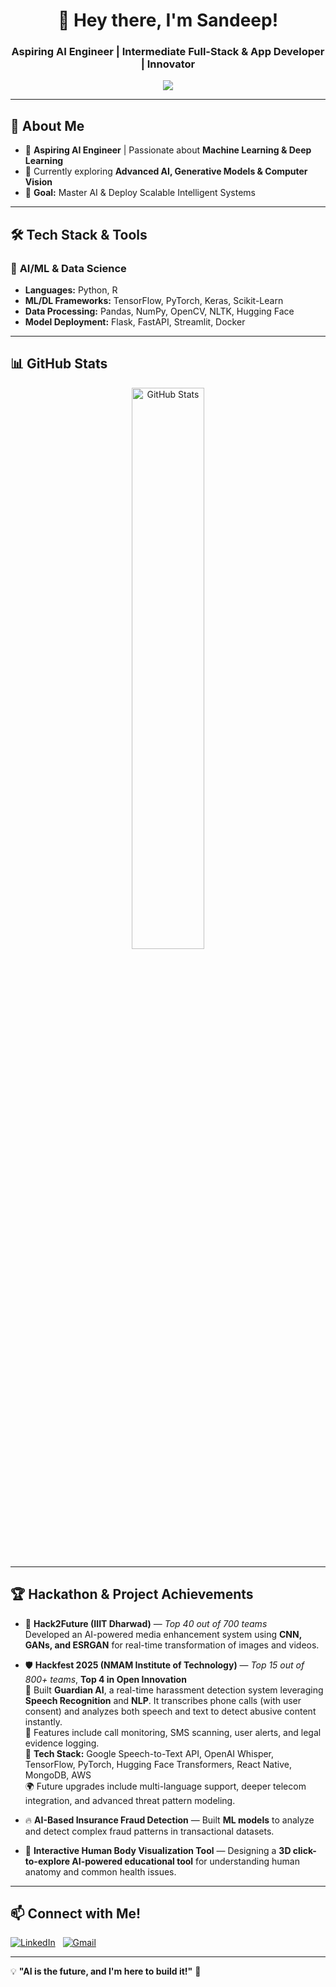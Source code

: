 <h1 align="center">👋 Hey there, I'm Sandeep!</h1>
<h3 align="center">Aspiring AI Engineer | Intermediate Full-Stack & App Developer | Innovator</h3>

<p align="center">
  <img src="https://readme-typing-svg.herokuapp.com?font=Fira+Code&size=20&pause=1000&color=36BCF7&center=true&vCenter=true&width=500&lines=AI+%7C+Machine+Learning+%7C+Deep+Learning;Building+Intelligent+Systems;Solving+Real-World+Problems;intrested_in+Web+%26+App+Developing;Always+Learning+New+Things!" />
</p>

---

## 🚀 **About Me**
- 🤖 **Aspiring AI Engineer** | Passionate about **Machine Learning & Deep Learning**  
- 🔬 Currently exploring **Advanced AI, Generative Models & Computer Vision**  
- 🎯 **Goal:** Master AI & Deploy Scalable Intelligent Systems  

---

## 🛠️ **Tech Stack & Tools**

### 🔹 **AI/ML & Data Science**
- **Languages:** Python, R  
- **ML/DL Frameworks:** TensorFlow, PyTorch, Keras, Scikit-Learn  
- **Data Processing:** Pandas, NumPy, OpenCV, NLTK, Hugging Face  
- **Model Deployment:** Flask, FastAPI, Streamlit, Docker

---

## 📊 **GitHub Stats**
<p align="center">
  <img src="https://github-readme-stats.vercel.app/api?username=sandep962&show_icons=true&theme=radical" width="48%" alt="GitHub Stats">
</p>

---

## 🏆 **Hackathon & Project Achievements**

- 🚀 **Hack2Future (IIIT Dharwad)** — *Top 40 out of 700 teams*  
  Developed an AI-powered media enhancement system using **CNN, GANs, and ESRGAN** for real-time transformation of images and videos.

- 🛡️ **Hackfest 2025 (NMAM Institute of Technology)** — *Top 15 out of 800+ teams*, **Top 4 in Open Innovation**  
  🧠 Built **Guardian AI**, a real-time harassment detection system leveraging **Speech Recognition** and **NLP**. It transcribes phone calls (with user consent) and analyzes both speech and text to detect abusive content instantly.  
  📲 Features include call monitoring, SMS scanning, user alerts, and legal evidence logging.  
  🧰 **Tech Stack:** Google Speech-to-Text API, OpenAI Whisper, TensorFlow, PyTorch, Hugging Face Transformers, React Native, MongoDB, AWS  
  🌍 Future upgrades include multi-language support, deeper telecom integration, and advanced threat pattern modeling.

- 🔥 **AI-Based Insurance Fraud Detection** — Built **ML models** to analyze and detect complex fraud patterns in transactional datasets.

- 🌟 **Interactive Human Body Visualization Tool** — Designing a **3D click-to-explore AI-powered educational tool** for understanding human anatomy and common health issues.

---

## 📫 **Connect with Me!**
[![LinkedIn](https://img.shields.io/badge/LinkedIn-blue?style=for-the-badge&logo=linkedin)](https://www.linkedin.com/in/sandeep-bhajantri-613135213/)
&nbsp;
[![Gmail](https://img.shields.io/badge/Gmail-D14836?style=for-the-badge&logo=gmail&logoColor=white)](mailto:Sandeepbhajantri549@gmail.com)

---

💡 **"AI is the future, and I'm here to build it!"** 🚀
